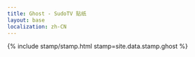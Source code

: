 ```yaml
---
title: Ghost - SudoTV 贴纸
layout: base
localization: zh-CN
---
```


{% include stamp/stamp.html
    stamp=site.data.stamp.ghost
%}